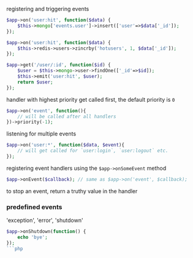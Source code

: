 
registering and triggering events

```php
$app->on('user:hit', function($data) {
	$this->mongo['events.user']->insert(['user'=>$data['_id']);
});

$app->on('user:hit', function($data) {
	$this->redis->users->zincrby('hotusers', 1, $data['_id']);
});

$app->get('/user/:id', function($id) {
	$user = $this->mongo->user->findOne(['_id'=>$id]);
	$this->emit('user:hit', $user);
	return $user;
});
```

handler with highest priority get called first, the default priority is `0`

```php
$app->on('event', function(){
	// will be called after all handlers
})->priority(-1);
```

listening for multiple events

```php
$app->on('user:*', function($data, $event){
	// will get called for `user:login`, `user:logout` etc.
});
```

registering event handlers using the `$app->onSomeEvent` method

```php
$app->onEvent($callback); // same as $app->on('event', $callback);
```

to stop an event, return a truthy value in the handler

### predefined events

'exception', 'error', 'shutdown'

```php
$app->onShutdown(function() {
	echo 'bye';
});
```php

